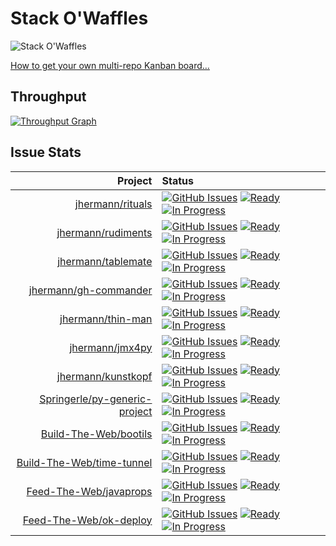 # Stack O'Waffles

![Stack O'Waffles](https://raw.githubusercontent.com/jhermann/Stack-O-Waffles/master/waffles.png)

[How to get your own multi-repo Kanban board…](https://waffle.io/blog/2014/04/23/get-more-done-with-multi-repo-support/)


## Throughput

[![Throughput Graph](https://graphs.waffle.io/jhermann/stack-o-waffles/throughput.svg)](https://waffle.io/jhermann/stack-o-waffles/metrics)


## Issue Stats

Project | Status
----: | :----
[jhermann/rituals](https://github.com/jhermann/rituals) | [![GitHub Issues](https://img.shields.io/github/issues/jhermann/rituals.svg)](https://github.com/jhermann/rituals/issues) [![Ready](https://badge.waffle.io/jhermann/rituals.png?label=ready&title=Ready)](https://waffle.io/jhermann/stack-o-waffles) [![In Progress](https://badge.waffle.io/jhermann/rituals.png?label=in+progress&title=In+Progress)](https://waffle.io/jhermann/stack-o-waffles)
[jhermann/rudiments](https://github.com/jhermann/rudiments) | [![GitHub Issues](https://img.shields.io/github/issues/jhermann/rudiments.svg)](https://github.com/jhermann/rudiments/issues) [![Ready](https://badge.waffle.io/jhermann/rudiments.png?label=ready&title=Ready)](https://waffle.io/jhermann/stack-o-waffles) [![In Progress](https://badge.waffle.io/jhermann/rudiments.png?label=in+progress&title=In+Progress)](https://waffle.io/jhermann/stack-o-waffles)
[jhermann/tablemate](https://github.com/jhermann/tablemate) | [![GitHub Issues](https://img.shields.io/github/issues/jhermann/tablemate.svg)](https://github.com/jhermann/tablemate/issues) [![Ready](https://badge.waffle.io/jhermann/tablemate.png?label=ready&title=Ready)](https://waffle.io/jhermann/stack-o-waffles) [![In Progress](https://badge.waffle.io/jhermann/tablemate.png?label=in+progress&title=In+Progress)](https://waffle.io/jhermann/stack-o-waffles)
[jhermann/gh-commander](https://github.com/jhermann/gh-commander) | [![GitHub Issues](https://img.shields.io/github/issues/jhermann/gh-commander.svg)](https://github.com/jhermann/gh-commander/issues) [![Ready](https://badge.waffle.io/jhermann/gh-commander.png?label=ready&title=Ready)](https://waffle.io/jhermann/stack-o-waffles) [![In Progress](https://badge.waffle.io/jhermann/gh-commander.png?label=in+progress&title=In+Progress)](https://waffle.io/jhermann/stack-o-waffles)
[jhermann/thin-man](https://github.com/jhermann/thin-man) | [![GitHub Issues](https://img.shields.io/github/issues/jhermann/thin-man.svg)](https://github.com/jhermann/thin-man/issues) [![Ready](https://badge.waffle.io/jhermann/thin-man.png?label=ready&title=Ready)](https://waffle.io/jhermann/stack-o-waffles) [![In Progress](https://badge.waffle.io/jhermann/thin-man.png?label=in+progress&title=In+Progress)](https://waffle.io/jhermann/stack-o-waffles)
[jhermann/jmx4py](https://github.com/jhermann/jmx4py) | [![GitHub Issues](https://img.shields.io/github/issues/jhermann/jmx4py.svg)](https://github.com/jhermann/jmx4py/issues) [![Ready](https://badge.waffle.io/jhermann/jmx4py.png?label=ready&title=Ready)](https://waffle.io/jhermann/stack-o-waffles) [![In Progress](https://badge.waffle.io/jhermann/jmx4py.png?label=in+progress&title=In+Progress)](https://waffle.io/jhermann/stack-o-waffles)
[jhermann/kunstkopf](https://github.com/jhermann/kunstkopf) | [![GitHub Issues](https://img.shields.io/github/issues/jhermann/kunstkopf.svg)](https://github.com/jhermann/kunstkopf/issues) [![Ready](https://badge.waffle.io/jhermann/kunstkopf.png?label=ready&title=Ready)](https://waffle.io/jhermann/stack-o-waffles) [![In Progress](https://badge.waffle.io/jhermann/kunstkopf.png?label=in+progress&title=In+Progress)](https://waffle.io/jhermann/stack-o-waffles)
[Springerle/py-generic-project](https://github.com/Springerle/py-generic-project) | [![GitHub Issues](https://img.shields.io/github/issues/Springerle/py-generic-project.svg)](https://github.com/Springerle/py-generic-project/issues) [![Ready](https://badge.waffle.io/Springerle/py-generic-project.png?label=ready&title=Ready)](https://waffle.io/jhermann/stack-o-waffles) [![In Progress](https://badge.waffle.io/Springerle/py-generic-project.png?label=in+progress&title=In+Progress)](https://waffle.io/jhermann/stack-o-waffles)
[Build-The-Web/bootils](https://github.com/Build-The-Web/bootils) | [![GitHub Issues](https://img.shields.io/github/issues/Build-The-Web/bootils.svg)](https://github.com/Build-The-Web/bootils/issues) [![Ready](https://badge.waffle.io/Build-The-Web/bootils.png?label=ready&title=Ready)](https://waffle.io/jhermann/stack-o-waffles) [![In Progress](https://badge.waffle.io/Build-The-Web/bootils.png?label=in+progress&title=In+Progress)](https://waffle.io/jhermann/stack-o-waffles)
[Build-The-Web/time-tunnel](https://github.com/Build-The-Web/time-tunnel) | [![GitHub Issues](https://img.shields.io/github/issues/Build-The-Web/time-tunnel.svg)](https://github.com/Build-The-Web/time-tunnel/issues) [![Ready](https://badge.waffle.io/Build-The-Web/time-tunnel.png?label=ready&title=Ready)](https://waffle.io/jhermann/stack-o-waffles) [![In Progress](https://badge.waffle.io/Build-The-Web/time-tunnel.png?label=in+progress&title=In+Progress)](https://waffle.io/jhermann/stack-o-waffles)
[Feed-The-Web/javaprops](https://github.com/Feed-The-Web/javaprops) | [![GitHub Issues](https://img.shields.io/github/issues/Feed-The-Web/javaprops.svg)](https://github.com/Feed-The-Web/javaprops/issues) [![Ready](https://badge.waffle.io/Feed-The-Web/javaprops.png?label=ready&title=Ready)](https://waffle.io/jhermann/stack-o-waffles) [![In Progress](https://badge.waffle.io/Feed-The-Web/javaprops.png?label=in+progress&title=In+Progress)](https://waffle.io/jhermann/stack-o-waffles)
[Feed-The-Web/ok-deploy](https://github.com/Feed-The-Web/ok-deploy) | [![GitHub Issues](https://img.shields.io/github/issues/Feed-The-Web/ok-deploy.svg)](https://github.com/Feed-The-Web/ok-deploy/issues) [![Ready](https://badge.waffle.io/Feed-The-Web/ok-deploy.png?label=ready&title=Ready)](https://waffle.io/jhermann/stack-o-waffles) [![In Progress](https://badge.waffle.io/Feed-The-Web/ok-deploy.png?label=in+progress&title=In+Progress)](https://waffle.io/jhermann/stack-o-waffles)
